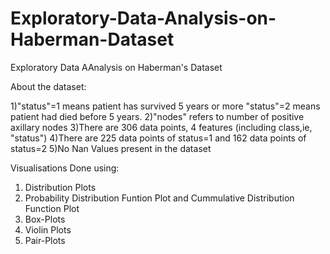 # Exploratory-Data-Analysis-on-Haberman-Dataset

Exploratory Data AAnalysis on Haberman's Dataset

About the dataset:

1)"status"=1 means patient has survived 5 years or more "status"=2 means patient had died before 5 years.
2)"nodes" refers to number of positive axillary nodes
3)There are 306 data points, 4 features (including class,ie, "status")
4)There are 225 data points of status=1 and 162 data points of status=2
5)No Nan Values present in the dataset

Visualisations Done using:
1) Distribution Plots
2) Probability Distribution Funtion Plot and Cummulative Distribution Function Plot
3) Box-Plots
4) Violin Plots
5) Pair-Plots
